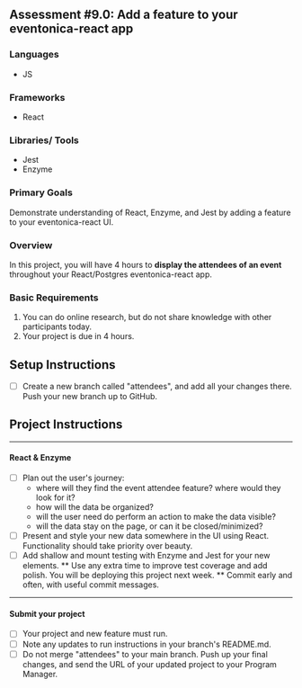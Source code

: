 ## Assessment #9.0: Add a feature to your eventonica-react app

### Languages

- JS

### Frameworks

- React

### Libraries/ Tools

- Jest
- Enzyme

### Primary Goals

Demonstrate understanding of React, Enzyme, and Jest by adding a feature to your eventonica-react UI.

### Overview

In this project, you will have 4 hours to **display the attendees of an event** throughout your React/Postgres eventonica-react app.

### Basic Requirements

1. You can do online research, but do not share knowledge with other participants today.
2. Your project is due in 4 hours.

## Setup Instructions

- [ ] Create a new branch called "attendees", and add all your changes there. Push your new branch up to GitHub.

## Project Instructions

---

#### React & Enzyme

- [ ] Plan out the user's journey:
  - where will they find the event attendee feature? where would they look for it?
  - how will the data be organized?
  - will the user need do perform an action to make the data visible?
  - will the data stay on the page, or can it be closed/minimized?
- [ ] Present and style your new data somewhere in the UI using React. Functionality should take priority over beauty.
- [ ] Add shallow and mount testing with Enzyme and Jest for your new elements.
      ** Use any extra time to improve test coverage and add polish. You will be deploying this project next week.
      ** Commit early and often, with useful commit messages.

---

#### Submit your project

- [ ] Your project and new feature must run.
- [ ] Note any updates to run instructions in your branch's README.md.
- [ ] Do not merge "attendees" to your main branch. Push up your final changes, and send the URL of your updated project to your Program Manager.
